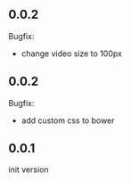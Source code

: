 ## 0.0.2
Bugfix:
* change video size to 100px

## 0.0.2
Bugfix:
* add custom css to bower

## 0.0.1
init version
